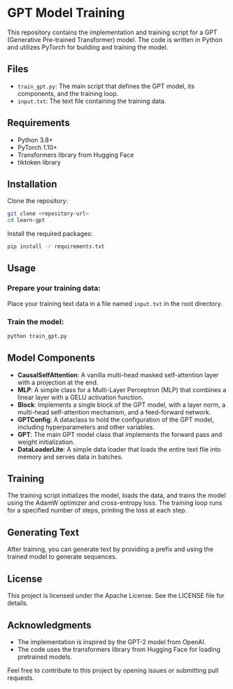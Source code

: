 # GPT Model Training

This repository contains the implementation and training script for a GPT (Generative Pre-trained Transformer) model. The code is written in Python and utilizes PyTorch for building and training the model.

## Files

- `train_gpt.py`: The main script that defines the GPT model, its components, and the training loop.
- `input.txt`: The text file containing the training data.

## Requirements

- Python 3.8+
- PyTorch 1.10+
- Transformers library from Hugging Face
- tiktoken library

## Installation

Clone the repository:
```sh
git clone <repository-url>
cd learn-gpt
```

Install the required packages:
```sh
pip install -r requirements.txt
```

## Usage

### Prepare your training data:
Place your training text data in a file named `input.txt` in the root directory.

### Train the model:
```sh
python train_gpt.py
```

## Model Components

- **CausalSelfAttention**: A vanilla multi-head masked self-attention layer with a projection at the end.
- **MLP**: A simple class for a Multi-Layer Perceptron (MLP) that combines a linear layer with a GELU activation function.
- **Block**: Implements a single block of the GPT model, with a layer norm, a multi-head self-attention mechanism, and a feed-forward network.
- **GPTConfig**: A dataclass to hold the configuration of the GPT model, including hyperparameters and other variables.
- **GPT**: The main GPT model class that implements the forward pass and weight initialization.
- **DataLoaderLite**: A simple data loader that loads the entire text file into memory and serves data in batches.

## Training

The training script initializes the model, loads the data, and trains the model using the AdamW optimizer and cross-entropy loss. The training loop runs for a specified number of steps, printing the loss at each step.

## Generating Text

After training, you can generate text by providing a prefix and using the trained model to generate sequences.

## License

This project is licensed under the Apache License. See the LICENSE file for details.

## Acknowledgments

- The implementation is inspired by the GPT-2 model from OpenAI.
- The code uses the transformers library from Hugging Face for loading pretrained models.

Feel free to contribute to this project by opening issues or submitting pull requests.